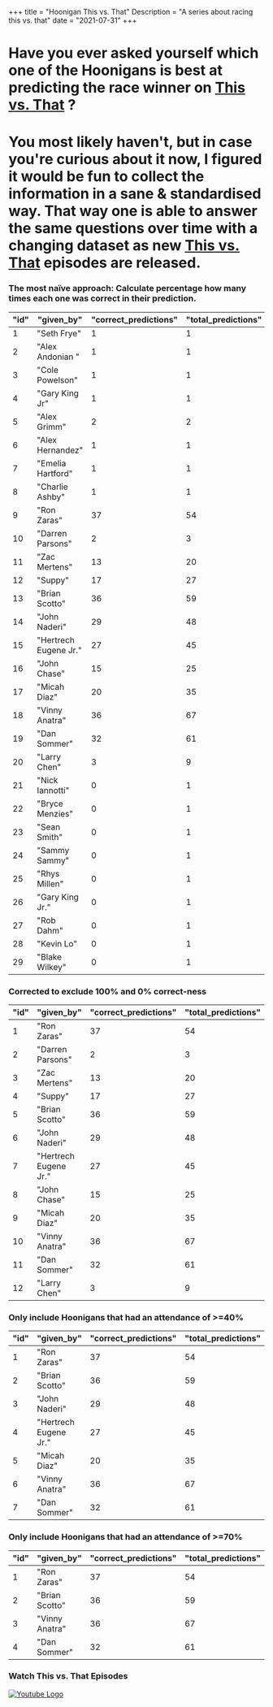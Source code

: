 +++
title = "Hoonigan This vs. That"
Description = "A series about racing this vs. that"
date = "2021-07-31"
+++


<div class="o-main-intro">
	<h1>Have you ever asked yourself which one of the Hoonigans is best at predicting the race winner on <a href="https://www.youtube.com/playlist?list=PLhU72li4fhIca_hXD0v8PFHRahreBuPJa" target="_blank">This vs. That</a> ?</h1>
</div>
<div class="o-main-second">
	<h1>You most likely haven't, but in case you're curious about it now, I figured it would be fun to collect the information in a sane & standardised way. That way one is able to answer the same questions over time with a changing dataset as new <a href="https://www.youtube.com/playlist?list=PLhU72li4fhIca_hXD0v8PFHRahreBuPJa" target="_blank">This vs. That</a> episodes are released.</h1>
</div>

<div class="o-main-hoonigans-stats">
<div class="o-main-hoonigan-stats__naive">

### The most naïve approach: Calculate percentage how many times each one was correct in their prediction.

| "id" | "given_by"            | "correct_predictions" | "total_predictions" | "correct_percent" |
| ---- | --------------------- | --------------------- | ------------------- | ----------------- |
| 1    | "Seth Frye"           | 1                     | 1                   | 100               |
| 2    | "Alex Andonian "      | 1                     | 1                   | 100               |
| 3    | "Cole Powelson"       | 1                     | 1                   | 100               |
| 4    | "Gary King Jr"        | 1                     | 1                   | 100               |
| 5    | "Alex Grimm"          | 2                     | 2                   | 100               |
| 6    | "Alex Hernandez"      | 1                     | 1                   | 100               |
| 7    | "Emelia Hartford"     | 1                     | 1                   | 100               |
| 8    | "Charlie Ashby"       | 1                     | 1                   | 100               |
| 9    | "Ron Zaras"           | 37                    | 54                  | 68                |
| 10   | "Darren Parsons"      | 2                     | 3                   | 66                |
| 11   | "Zac Mertens"         | 13                    | 20                  | 65                |
| 12   | "Suppy"               | 17                    | 27                  | 62                |
| 13   | "Brian Scotto"        | 36                    | 59                  | 61                |
| 14   | "John Naderi"         | 29                    | 48                  | 60                |
| 15   | "Hertrech Eugene Jr." | 27                    | 45                  | 60                |
| 16   | "John Chase"          | 15                    | 25                  | 60                |
| 17   | "Micah Diaz"          | 20                    | 35                  | 57                |
| 18   | "Vinny Anatra"        | 36                    | 67                  | 53                |
| 19   | "Dan Sommer"          | 32                    | 61                  | 52                |
| 20   | "Larry Chen"          | 3                     | 9                   | 33                |
| 21   | "Nick Iannotti"       | 0                     | 1                   | 0                 |
| 22   | "Bryce Menzies"       | 0                     | 1                   | 0                 |
| 23   | "Sean Smith"          | 0                     | 1                   | 0                 |
| 24   | "Sammy Sammy"         | 0                     | 1                   | 0                 |
| 25   | "Rhys Millen"         | 0                     | 1                   | 0                 |
| 26   | "Gary King Jr."       | 0                     | 1                   | 0                 |
| 27   | "Rob Dahm"            | 0                     | 1                   | 0                 |
| 28   | "Kevin Lo"            | 0                     | 1                   | 0                 |
| 29   | "Blake Wilkey"        | 0                     | 1                   | 0                 |

</div>

<div class="o-main-hoonigan-stats__corrected">

### Corrected to exclude 100% and 0% correct-ness

| "id" | "given_by"            | "correct_predictions" | "total_predictions" | "correct_percent" |
| ---- | --------------------- | --------------------- | ------------------- | ----------------- |
| 1    | "Ron Zaras"           | 37                    | 54                  | 68                |
| 2    | "Darren Parsons"      | 2                     | 3                   | 66                |
| 3    | "Zac Mertens"         | 13                    | 20                  | 65                |
| 4    | "Suppy"               | 17                    | 27                  | 62                |
| 5    | "Brian Scotto"        | 36                    | 59                  | 61                |
| 6    | "John Naderi"         | 29                    | 48                  | 60                |
| 7    | "Hertrech Eugene Jr." | 27                    | 45                  | 60                |
| 8    | "John Chase"          | 15                    | 25                  | 60                |
| 9    | "Micah Diaz"          | 20                    | 35                  | 57                |
| 10   | "Vinny Anatra"        | 36                    | 67                  | 53                |
| 11   | "Dan Sommer"          | 32                    | 61                  | 52                |
| 12   | "Larry Chen"          | 3                     | 9                   | 33                |

</div>

<div class="o-main-hoonigan-stats__40-perc">

### Only include Hoonigans that had an attendance of >=40%

| "id" | "given_by"            | "correct_predictions" | "total_predictions" | "correct_percent" |
| ---- | --------------------- | --------------------- | ------------------- | ----------------- |
| 1    | "Ron Zaras"           | 37                    | 54                  | 68                |
| 2    | "Brian Scotto"        | 36                    | 59                  | 61                |
| 3    | "John Naderi"         | 29                    | 48                  | 60                |
| 4    | "Hertrech Eugene Jr." | 27                    | 45                  | 60                |
| 5    | "Micah Diaz"          | 20                    | 35                  | 57                |
| 6    | "Vinny Anatra"        | 36                    | 67                  | 53                |
| 7    | "Dan Sommer"          | 32                    | 61                  | 52                |

</div>

<div class="o-main-hoonigan-stats__70-perc">

### Only include Hoonigans that had an attendance of >=70%

| "id" | "given_by"     | "correct_predictions" | "total_predictions" | "correct_percent" |
| ---- | -------------- | --------------------- | ------------------- | ----------------- |
| 1    | "Ron Zaras"    | 37                    | 54                  | 68                |
| 2    | "Brian Scotto" | 36                    | 59                  | 61                |
| 3    | "Vinny Anatra" | 36                    | 67                  | 53                |
| 4    | "Dan Sommer"   | 32                    | 61                  | 52                |

</div>

<div class="o-main-hoonigan-playlist-wrap">
	<h3>Watch This vs. That Episodes</h3>
	<a href="https://www.youtube.com/playlist?list=PLhU72li4fhIca_hXD0v8PFHRahreBuPJa" target="_blank"><img src="/img/yt_logo_rgb_light.png" alt="Youtube Logo"></a>
</div>